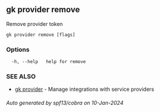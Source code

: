 ## gk provider remove

Remove provider token

```
gk provider remove [flags]
```

### Options

```
  -h, --help   help for remove
```

### SEE ALSO

* [gk provider](gk_provider.md)	 - Manage integrations with service providers

###### Auto generated by spf13/cobra on 10-Jan-2024
